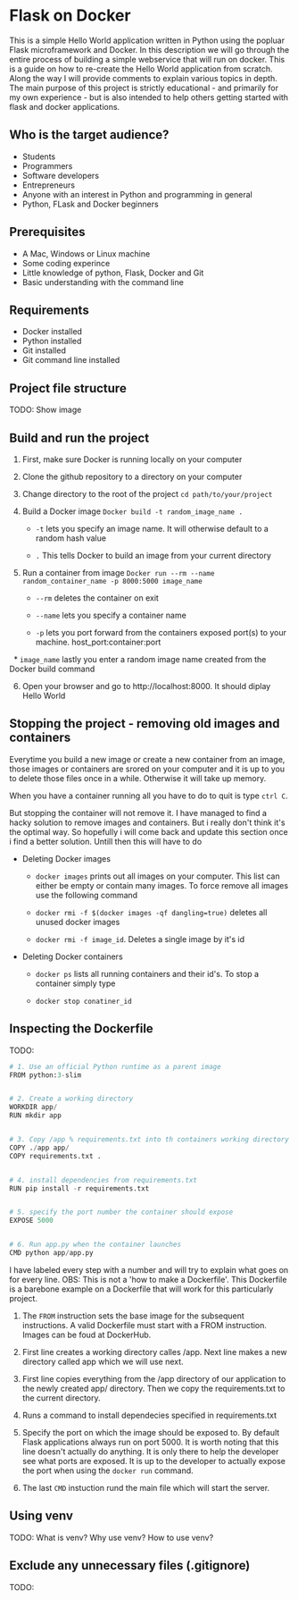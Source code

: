 # Flask on Docker


This is a simple Hello World application written in Python using the popluar Flask microframework and Docker. In this description we will go through the entire process of building a simple webservice that will run on docker. This is a guide on how to re-create the Hello World application from scratch. Along the way I will provide comments to explain various topics in depth. The main purpose of this project is strictly educational - and primarily for my own experience - but is also intended to help others getting started with flask and docker applications. 


## Who is the target audience?

* Students
* Programmers
* Software developers
* Entrepreneurs
* Anyone with an interest in Python and programming in general
* Python, FLask and Docker beginners


## Prerequisites

* A Mac, Windows or Linux machine
* Some coding experince
* Little knowledge of python, Flask, Docker and Git
* Basic understanding with the command line


## Requirements

* Docker installed 
* Python installed
* Git installed
* Git command line installed



## Project file structure

TODO: Show image



## Build and run the project

1. First, make sure Docker is running locally on your computer

2. Clone the github repository to a directory on your computer

3. Change directory to the root of the project `cd path/to/your/project`

4. Build a Docker image `Docker build -t random_image_name .`

   * `-t` lets you specify an image name. It will otherwise default to a random hash value
   
   * `.` This tells Docker to build an image from your current directory
   
5. Run a container from image `Docker run --rm --name random_container_name -p 8000:5000 image_name`

   * `--rm` deletes the container on exit
   
   * `--name` lets you specify a container name
   
   * `-p` lets you port forward from the containers exposed port(s) to your machine. host_port:container:port
   
   * `image_name` lastly you enter a random image name created from the Docker build command
   
6. Open your browser and go to http://localhost:8000. It should diplay Hello World



## Stopping the project - removing old images and containers

Everytime you build a new image or create a new container from an image, those images or containers are srored on your computer and it is up to you to delete those files once in a while. Otherwise it will take up memory.

When you have a container running all you have to do to quit is type `ctrl C`.

But stopping the container will not remove it. I have managed to find a hacky solution to remove images and containers. But i really don't think it's the optimal way. So hopefully i will come back and update this section once i find a better solution. Untill then this will have to do

   
   * Deleting Docker images

      * `docker images` prints out all images on your computer. This list can either be empty or contain many images. To force       remove all images use the following command
      
      * `docker rmi -f $(docker images -qf dangling=true)` deletes all unused docker images

      * `docker rmi -f image_id`. Deletes a single image by it's id
   
   
   * Deleting Docker containers

      * `docker ps` lists all running containers and their id's. To stop a container simply type

      * `docker stop conatiner_id`


## Inspecting the Dockerfile

TODO:

```python
# 1. Use an official Python runtime as a parent image
FROM python:3-slim


# 2. Create a working directory
WORKDIR app/
RUN mkdir app


# 3. Copy /app % requirements.txt into th containers working directory
COPY ./app app/
COPY requirements.txt .


# 4. install dependencies from requirements.txt
RUN pip install -r requirements.txt


# 5. specify the port number the container should expose
EXPOSE 5000


# 6. Run app.py when the container launches
CMD python app/app.py
```

I have labeled every step with a number and will try to explain what goes on for every line. 
OBS: This is not a 'how to make a Dockerfile'. This Dockerfile is a barebone example on a Dockerfile that will work for this particularly  project.

1. The `FROM` instruction sets the base image for the subsequent instructions. A valid Dockerfile must start with a FROM instruction. Images can be foud at DockerHub.

2. First line creates a working directory calles /app. Next line makes a new directory called app which we will use next.

3. First line copies everything from the /app directory of our application to the newly created app/ directory. Then we copy the requirements.txt to the current directory.

4. Runs a command to install dependecies specified in requirements.txt

5. Specify the port on which the image should be exposed to. By default Flask applications always run on port 5000. It is worth noting that this line doesn't actually do anything. It is only there to help the developer see what ports are exposed. It is up to the developer to actually expose the port when using the `docker run` command.

6. The last `CMD` instuction rund the main file which will start the server.


## Using venv

TODO: What is venv? Why use venv? How to use venv?


## Exclude any unnecessary files (.gitignore)

TODO: 
